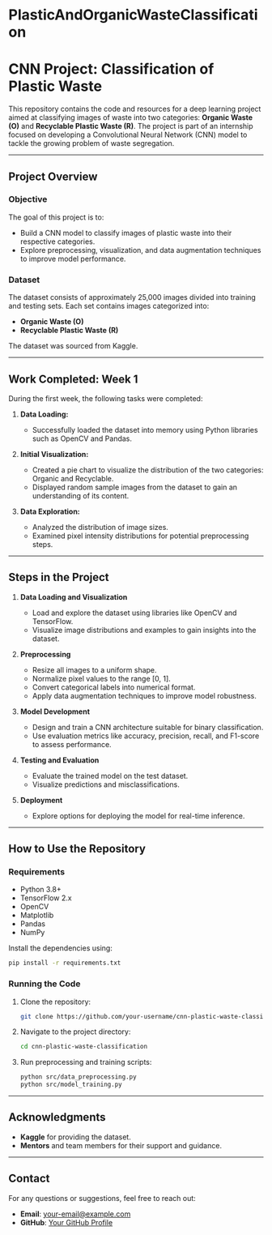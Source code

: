 # PlasticAndOrganicWasteClassification
# CNN Project: Classification of Plastic Waste

This repository contains the code and resources for a deep learning project aimed at classifying images of waste into two categories: **Organic Waste (O)** and **Recyclable Plastic Waste (R)**. The project is part of an internship focused on developing a Convolutional Neural Network (CNN) model to tackle the growing problem of waste segregation.

---

## **Project Overview**

### **Objective**

The goal of this project is to:

- Build a CNN model to classify images of plastic waste into their respective categories.
- Explore preprocessing, visualization, and data augmentation techniques to improve model performance.

### **Dataset**

The dataset consists of approximately 25,000 images divided into training and testing sets. Each set contains images categorized into:

- **Organic Waste (O)**
- **Recyclable Plastic Waste (R)**

The dataset was sourced from Kaggle.

---

## **Work Completed: Week 1**

During the first week, the following tasks were completed:

1. **Data Loading:**

   - Successfully loaded the dataset into memory using Python libraries such as OpenCV and Pandas.

2. **Initial Visualization:**

   - Created a pie chart to visualize the distribution of the two categories: Organic and Recyclable.
   - Displayed random sample images from the dataset to gain an understanding of its content.

3. **Data Exploration:**

   - Analyzed the distribution of image sizes.
   - Examined pixel intensity distributions for potential preprocessing steps.



---


## **Steps in the Project**

1. **Data Loading and Visualization**

   - Load and explore the dataset using libraries like OpenCV and TensorFlow.
   - Visualize image distributions and examples to gain insights into the dataset.

2. **Preprocessing**

   - Resize all images to a uniform shape.
   - Normalize pixel values to the range [0, 1].
   - Convert categorical labels into numerical format.
   - Apply data augmentation techniques to improve model robustness.

3. **Model Development**

   - Design and train a CNN architecture suitable for binary classification.
   - Use evaluation metrics like accuracy, precision, recall, and F1-score to assess performance.

4. **Testing and Evaluation**

   - Evaluate the trained model on the test dataset.
   - Visualize predictions and misclassifications.

5. **Deployment**

   - Explore options for deploying the model for real-time inference.

---

## **How to Use the Repository**

### **Requirements**

- Python 3.8+
- TensorFlow 2.x
- OpenCV
- Matplotlib
- Pandas
- NumPy

Install the dependencies using:

```bash
pip install -r requirements.txt
```

### **Running the Code**

1. Clone the repository:

   ```bash
   git clone https://github.com/your-username/cnn-plastic-waste-classification.git
   ```

2. Navigate to the project directory:

   ```bash
   cd cnn-plastic-waste-classification
   ```

3. Run preprocessing and training scripts:

   ```bash
   python src/data_preprocessing.py
   python src/model_training.py
   ```

---

## **Acknowledgments**

- **Kaggle** for providing the dataset.
- **Mentors** and team members for their support and guidance.

---

## **Contact**

For any questions or suggestions, feel free to reach out:

- **Email**: [your-email@example.com](mailto\:your-email@example.com)
- **GitHub**: [Your GitHub Profile](https://github.com/your-username)


